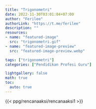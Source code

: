 ```yaml
---
title: "Trigonometri"
date: 2022-11-30T03:01:04+07:00
author: "Ferilee"
authorLink: "https://t.me/ferilee"
description: ""
resources:
- name: "featured-image"
  src: "trigonometri.gif"
- name: "featured-image-preview"
  src: "featured-image-preview.webp"

tags: ["trigonometri"]
categories: ["Pendidikan Profesi Guru"]

lightgallery: false
math: true
toc:
  auto: true
---
```

{{< ppg/rencanaaksi/rencanaaksi1 >}}
